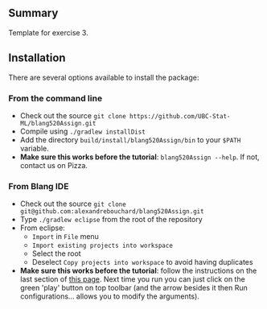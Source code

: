 Summary
-------

Template for exercise 3.


Installation
------------


There are several options available to install the package:

### From the command line

- Check out the source ``git clone https://github.com/UBC-Stat-ML/blang520Assign.git``
- Compile using ``./gradlew installDist``
- Add the directory ``build/install/blang520Assign/bin`` to your ``$PATH`` variable.
- **Make sure this works before the tutorial**: ``blang520Assign --help``. If not, contact us on Pizza. 


### From Blang IDE

- Check out the source ``git clone git@github.com:alexandrebouchard/blang520Assign.git``
- Type ``./gradlew eclipse`` from the root of the repository
- From eclipse:
  - ``Import`` in ``File`` menu
  - ``Import existing projects into workspace``
  - Select the root
  - Deselect ``Copy projects into workspace`` to avoid having duplicates
- **Make sure this works before the tutorial**: follow the instructions on the last section of [this page](https://www.stat.ubc.ca/~bouchard/blang/Blang_IDE.html). Next time you run you can just click on the green 'play' button on top toolbar (and the arrow besides it then Run configurations... allows you to modify the arguments).

